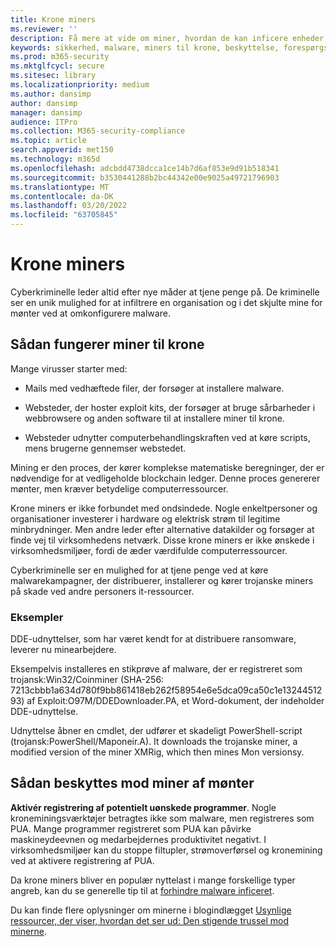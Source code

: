 ```yaml
---
title: Krone miners
ms.reviewer: ''
description: Få mere at vide om miner, hvordan de kan inficere enheder, og hvad du kan gøre for at beskytte dig selv.
keywords: sikkerhed, malware, miners til krone, beskyttelse, forespørgsler
ms.prod: m365-security
ms.mktglfcycl: secure
ms.sitesec: library
ms.localizationpriority: medium
ms.author: dansimp
author: dansimp
manager: dansimp
audience: ITPro
ms.collection: M365-security-compliance
ms.topic: article
search.appverid: met150
ms.technology: m365d
ms.openlocfilehash: adcbdd4738dcca1ce14b7d6af853e9d91b518341
ms.sourcegitcommit: b3530441288b2bc44342e00e9025a49721796903
ms.translationtype: MT
ms.contentlocale: da-DK
ms.lasthandoff: 03/20/2022
ms.locfileid: "63705845"
---
```

# <a name="coin-miners"></a>Krone miners

Cyberkriminelle leder altid efter nye måder at tjene penge på. De kriminelle ser en unik mulighed for at infiltrere en organisation og i det skjulte mine for mønter ved at omkonfigurere malware.

## <a name="how-coin-miners-work"></a>Sådan fungerer miner til krone

Mange virusser starter med:

- Mails med vedhæftede filer, der forsøger at installere malware.

- Websteder, der hoster exploit kits, der forsøger at bruge sårbarheder i webbrowsere og anden software til at installere miner til krone.

- Websteder udnytter computerbehandlingskraften ved at køre scripts, mens brugerne gennemser webstedet.

Mining er den proces, der kører komplekse matematiske beregninger, der er nødvendige for at vedligeholde blockchain ledger. Denne proces genererer mønter, men kræver betydelige computerressourcer.

Krone miners er ikke forbundet med ondsindede. Nogle enkeltpersoner og organisationer investerer i hardware og elektrisk strøm til legitime minbrydninger. Men andre leder efter alternative datakilder og forsøger at finde vej til virksomhedens netværk. Disse krone miners er ikke ønskede i virksomhedsmiljøer, fordi de æder værdifulde computerressourcer.

Cyberkriminelle ser en mulighed for at tjene penge ved at køre malwarekampagner, der distribuerer, installerer og kører trojanske miners på skade ved andre personers it-ressourcer.

### <a name="examples"></a>Eksempler

DDE-udnyttelser, som har været kendt for at distribuere ransomware, leverer nu minearbejdere.

Eksempelvis installeres en stikprøve af malware, der er registreret som trojansk:Win32/Coinminer (SHA-256: 7213cbbb1a634d780f9bb861418eb262f58954e6e5dca09ca50c1e1324451293) af Exploit:O97M/DDEDownloader.PA, et Word-dokument, der indeholder DDE-udnyttelse.

Udnyttelse åbner en cmdlet, der udfører et skadeligt PowerShell-script (trojansk:PowerShell/Maponeir.A). It downloads the trojanske miner, a modified version of the miner XMRig, which then mines Mon versionsy.

## <a name="how-to-protect-against-coin-miners"></a>Sådan beskyttes mod miner af mønter

**Aktivér registrering af potentielt uønskede programmer**. Nogle kroneminingsværktøjer betragtes ikke som malware, men registreres som PUA. Mange programmer registreret som PUA kan påvirke maskineydeevnen og medarbejdernes produktivitet negativt. I virksomhedsmiljøer kan du stoppe filtupler, strømoverførsel og kronemining ved at aktivere registrering af PUA.

Da krone miners bliver en populær nyttelast i mange forskellige typer angreb, kan du se generelle tip til at [forhindre malware inficeret](prevent-malware-infection.md).

Du kan finde flere oplysninger om minerne i blogindlægget [Usynlige ressourcer, der viser, hvordan det ser ud: Den stigende trussel mod minerne](https://cloudblogs.microsoft.com/microsoftsecure/2018/03/13/invisible-resource-thieves-the-increasing-threat-of-cryptocurrency-miners/).
